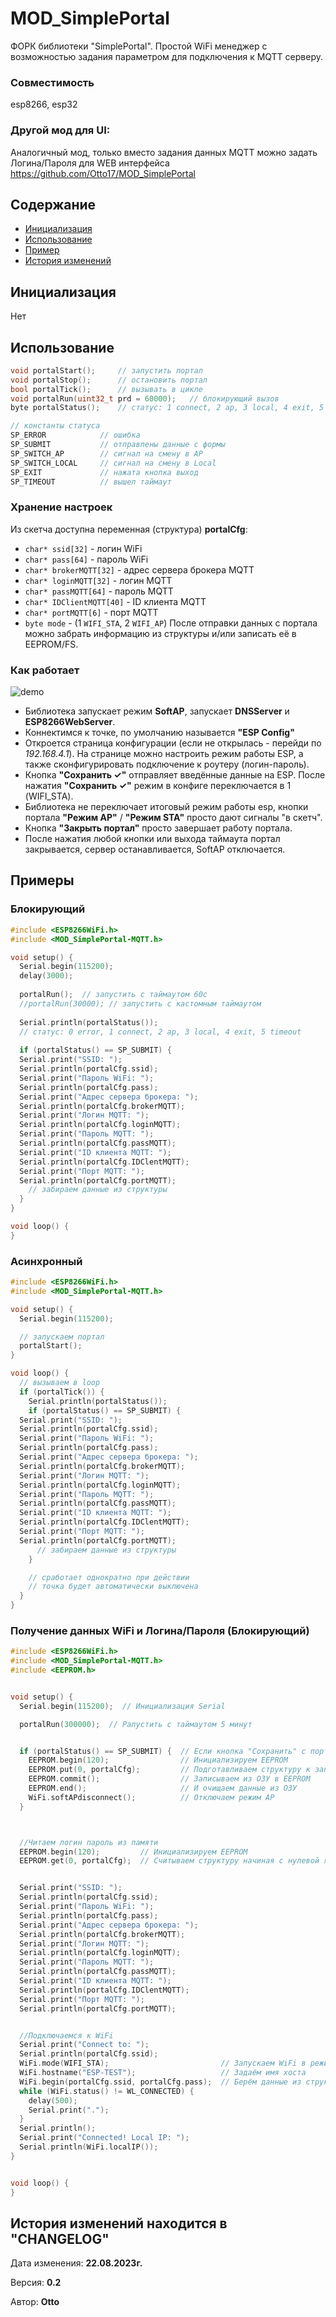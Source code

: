 # MOD_SimplePortal
ФОРК библиотеки "SimplePortal". Простой WiFi менеджер с возможностью задания параметром для подключения к MQTT серверу.

### Совместимость
esp8266, esp32

### Другой мод для UI:
Аналогичный мод, только вместо задания данных MQTT можно задать Логина/Пароля для WEB интерфейса
https://github.com/Otto17/MOD_SimplePortal

## Содержание
- [Инициализация](#init)
- [Использование](#usage)
- [Пример](#example)
- [История изменений](#history)


<a id="init"></a>
## Инициализация
Нет

<a id="usage"></a>
## Использование
```cpp
void portalStart();     // запустить портал
void portalStop();      // остановить портал
bool portalTick();      // вызывать в цикле
void portalRun(uint32_t prd = 60000);   // блокирующий вызов
byte portalStatus();    // статус: 1 connect, 2 ap, 3 local, 4 exit, 5 timeout

// константы статуса
SP_ERROR            // ошибка
SP_SUBMIT           // отправлены данные с формы
SP_SWITCH_AP        // сигнал на смену в AP
SP_SWITCH_LOCAL     // сигнал на смену в Local
SP_EXIT             // нажата кнопка выход
SP_TIMEOUT          // вышел таймаут
```

### Хранение настроек
Из скетча доступна переменная (структура) **portalCfg**:
- `char* ssid[32]`        -  логин WiFi
- `char* pass[64]`        -  пароль WiFi
- `char* brokerMQTT[32]`  -  адрес сервера брокера MQTT
- `char* loginMQTT[32]`   -  логин MQTT
- `char* passMQTT[64]`    -  пароль MQTT
- `char* IDClientMQTT[40]` -  ID клиента MQTT
- `char* portMQTT[6]`     -  порт MQTT
- `byte mode` - (1 `WIFI_STA`, 2 `WIFI_AP`)
После отправки данных с портала можно забрать информацию из структуры и/или записать её в EEPROM/FS.

### Как работает
![demo](/doc/demo.png)
- Библиотека запускает режим **SoftAP**, запускает **DNSServer** и **ESP8266WebServer**.
- Коннектимся к точке, по умолчанию называется **"ESP Config"**
- Откроется страница конфигурации (если не открылась - перейди по *192.168.4.1*). На странице можно 
настроить режим работы ESP, а также сконфигурировать подключение к роутеру (логин-пароль).
- Кнопка **"Сохранить ✓"** отправляет введённые данные на ESP. После нажатия **"Сохранить ✓"** режим в конфиге переключается в 1 (WIFI_STA).
- Библиотека не переключает итоговый режим работы esp, кнопки портала **"Режим AP"** / **"Режим STA"** просто дают сигналы "в скетч".
- Кнопка **"Закрыть портал"** просто завершает работу портала.
- После нажатия любой кнопки или выхода таймаута портал закрывается, сервер останавливается, SoftAP отключается.

<a id="example"></a>
## Примеры
### Блокирующий
```cpp
#include <ESP8266WiFi.h>
#include <MOD_SimplePortal-MQTT.h>

void setup() {
  Serial.begin(115200);
  delay(3000);
  
  portalRun();  // запустить с таймаутом 60с
  //portalRun(30000); // запустить с кастомным таймаутом
  
  Serial.println(portalStatus());
  // статус: 0 error, 1 connect, 2 ap, 3 local, 4 exit, 5 timeout
  
  if (portalStatus() == SP_SUBMIT) {
  Serial.print("SSID: ");
  Serial.println(portalCfg.ssid);
  Serial.print("Пароль WiFi: ");
  Serial.println(portalCfg.pass);
  Serial.print("Адрес сервера брокера: ");
  Serial.println(portalCfg.brokerMQTT);
  Serial.print("Логин MQTT: ");
  Serial.println(portalCfg.loginMQTT);
  Serial.print("Пароль MQTT: ");
  Serial.println(portalCfg.passMQTT);
  Serial.print("ID клиента MQTT: ");
  Serial.println(portalCfg.IDClentMQTT);
  Serial.print("Порт MQTT: ");
  Serial.println(portalCfg.portMQTT);
    // забираем данные из структуры
  }
}

void loop() {
}
```

### Асинхронный
```cpp
#include <ESP8266WiFi.h>
#include <MOD_SimplePortal-MQTT.h>

void setup() {
  Serial.begin(115200);

  // запускаем портал
  portalStart();
}

void loop() {
  // вызываем в loop
  if (portalTick()) {
    Serial.println(portalStatus());
    if (portalStatus() == SP_SUBMIT) {
  Serial.print("SSID: ");
  Serial.println(portalCfg.ssid);
  Serial.print("Пароль WiFi: ");
  Serial.println(portalCfg.pass);
  Serial.print("Адрес сервера брокера: ");
  Serial.println(portalCfg.brokerMQTT);
  Serial.print("Логин MQTT: ");
  Serial.println(portalCfg.loginMQTT);
  Serial.print("Пароль MQTT: ");
  Serial.println(portalCfg.passMQTT);
  Serial.print("ID клиента MQTT: ");
  Serial.println(portalCfg.IDClentMQTT);
  Serial.print("Порт MQTT: ");
  Serial.println(portalCfg.portMQTT);
      // забираем данные из структуры
    }

    // сработает однократно при действии
    // точка будет автоматически выключена
  }
}
```


### Получение данных WiFi и Логина/Пароля (Блокирующий)
```cpp
#include <ESP8266WiFi.h>
#include <MOD_SimplePortal-MQTT.h>
#include <EEPROM.h>


void setup() {
  Serial.begin(115200);  // Инициализация Serial

  portalRun(300000);  // Pапустить с таймаутом 5 минут


  if (portalStatus() == SP_SUBMIT) {  // Если кнопка "Сохранить" с портала нажата, то получаем данные с формы через структуру
    EEPROM.begin(120);                // Инициализируем EEPROM
    EEPROM.put(0, portalCfg);         // Подготавливаем структуру к записи с нулевой ячейки (сохраняем её в ОЗУ)
    EEPROM.commit();                  // Записываем из ОЗУ в EEPROM
    EEPROM.end();                     // И очищаем данные из ОЗУ
    WiFi.softAPdisconnect();          // Отключаем режим AP
  }



  //Читаем логин пароль из памяти
  EEPROM.begin(120);         // Инициализируем EEPROM
  EEPROM.get(0, portalCfg);  // Считываем структуру начиная с нулевой ячейки


  Serial.print("SSID: ");
  Serial.println(portalCfg.ssid);
  Serial.print("Пароль WiFi: ");
  Serial.println(portalCfg.pass);
  Serial.print("Адрес сервера брокера: ");
  Serial.println(portalCfg.brokerMQTT);
  Serial.print("Логин MQTT: ");
  Serial.println(portalCfg.loginMQTT);
  Serial.print("Пароль MQTT: ");
  Serial.println(portalCfg.passMQTT);
  Serial.print("ID клиента MQTT: ");
  Serial.println(portalCfg.IDClentMQTT);
  Serial.print("Порт MQTT: ");
  Serial.println(portalCfg.portMQTT);


  //Подключаемся к WiFi
  Serial.print("Connect to: ");
  Serial.println(portalCfg.ssid);
  WiFi.mode(WIFI_STA);                         // Запускаем WiFi в режиме "Станция"
  WiFi.hostname("ESP-TEST");                   // Задаём имя хоста
  WiFi.begin(portalCfg.ssid, portalCfg.pass);  // Берём данные из структуры
  while (WiFi.status() != WL_CONNECTED) {
    delay(500);
    Serial.print(".");
  }
  Serial.println();
  Serial.print("Connected! Local IP: ");
  Serial.println(WiFi.localIP());
}


void loop() {
}

```

<a id="history"></a>
## История изменений находится в **"CHANGELOG"**

  Дата изменения: **22.08.2023г.**
  
  Версия: **0.2**
  
  Автор: **Otto**
